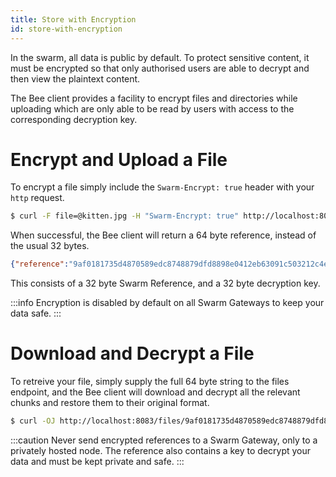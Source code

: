```yaml
---
title: Store with Encryption
id: store-with-encryption
---
```


In the swarm, all data is public by default. To protect sensitive content, it must be encrypted so that only authorised users are able to decrypt and then view the plaintext content. 

The Bee client provides a facility to encrypt files and directories while uploading which are only able to be read by users with access to the corresponding decryption key.

# Encrypt and Upload a File

To encrypt a file simply include the `Swarm-Encrypt: true` header with your `http` request.

```sh
$ curl -F file=@kitten.jpg -H "Swarm-Encrypt: true" http://localhost:8080/files
```

When successful, the Bee client will return a 64 byte reference, instead of the usual 32 bytes.

```json
{"reference":"9af0181735d4870589edc8748879dfd8898e0412eb63091c503212c4e23891823c484dcb8102baa7bd84117c5cc0176275efabaefccc9ac4a0e75ba3be9f1605"}
```

This consists of a 32 byte Swarm Reference, and a 32 byte decryption key.

:::info
Encryption is disabled by default on all Swarm Gateways to keep your data safe.
:::

# Download and Decrypt a File

To retreive your file, simply supply the full 64 byte string to the files endpoint, and the Bee client will download and decrypt all the relevant chunks and restore them to their original format.

```sh
$ curl -OJ http://localhost:8083/files/9af0181735d4870589edc8748879dfd8898e0412eb63091c503212c4e23891823c484dcb8102baa7bd84117c5cc0176275efabaefccc9ac4a0e75ba3be9f1605
```

:::caution
Never send encrypted references to a Swarm Gateway, only to a privately hosted node. The reference also contains a key to decrypt your data and must be kept private and safe.
:::
